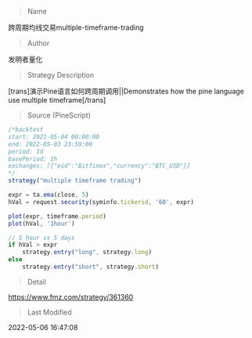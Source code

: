 
> Name

跨周期均线交易multiple-timeframe-trading

> Author

发明者量化

> Strategy Description

[trans]演示Pine语言如何跨周期调用||Demonstrates how the pine language use multiple timeframe[/trans]



> Source (PineScript)

``` javascript
/*backtest
start: 2021-05-04 00:00:00
end: 2022-05-03 23:59:00
period: 1d
basePeriod: 1h
exchanges: [{"eid":"Bitfinex","currency":"BTC_USD"}]
*/
strategy("multiple timeframe trading")

expr = ta.ema(close, 5)
hVal = request.security(syminfo.tickerid, '60', expr)

plot(expr, timeframe.period)
plot(hVal, '1hour')

// 5 hour vs 5 days
if hVal > expr
    strategy.entry("long", strategy.long)
else
    strategy.entry("short", strategy.short)

```

> Detail

https://www.fmz.com/strategy/361360

> Last Modified

2022-05-06 16:47:08
